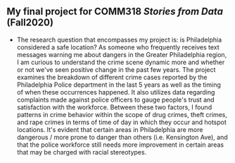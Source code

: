 ## My final project for COMM318 _Stories from Data_ (Fall2020)

* The research question that encompasses my project is: is Philadelphia considered a safe location? As someone who frequently receives text messages warning me about dangers in the Greater Philadelphia region, I am curious to understand the crime scene dynamic more and whether or not we've seen positive change in the past few years. The project examines the breakdown of different crime cases reported by the Philadelphia Police department in the last 5 years as well as the timing of when these occurrences happened. It also utilizes data regarding complaints made against police officers to gauge people's trust and satisfaction with the workforce. Between these two factors, I found patterns in crime behavior within the scope of drug crimes, theft crimes, and rape crimes in terms of time of day in which they occur and hotspot locations. It's evident that certain areas in Philadelphia are more dangerous / more prone to danger than others (i.e. Kensington Ave), and that the police workforce still needs more improvement in certain areas that may be charged with racial stereotypes. 
